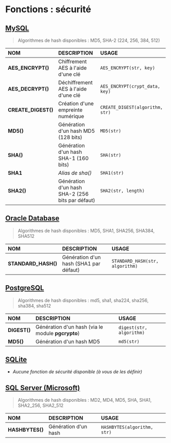 # Fonctions : sécurité

## [MySQL](https://dev.mysql.com/doc/)

> Algorithmes de hash disponibles : MD5, SHA-2 (224, 256, 384, 512)

|NOM|DESCRIPTION|USAGE|
|:--|:--|:--|
|**AES_ENCRYPT()**|Chiffrement AES à l'aide d'une clé|`AES_ENCRYPT(str, key)`|
|**AES_DECRYPT()**|Déchiffrement AES à l'aide d'une clé|`AES_ENCRYPT(crypt_data, key)`|
|**CREATE_DIGEST()**|Création d'une empreinte numérique|`CREATE_DIGEST(algorithm, str)`|
|**MD5()**|Génération d'un hash MD5 (128 bits)|`MD5(str)`|
|**SHA()**|Génération d'un hash SHA-1 (160 bits)|`SHA(str)`|
|**SHA1**|_Alias de sha()_|`SHA1(str)`|
|**SHA2()**|Génération d'un hash SHA-2 (256 bits par défaut)|`SHA2(str, length)`|

## [Oracle Database](https://docs.oracle.com/cd/B19306_01/index.htm)

> Algorithmes de hash disponibles : MD5, SHA1, SHA256, SHA384, SHA512 

|NOM|DESCRIPTION|USAGE|
|:--|:--|:--|
|**STANDARD_HASH()**|Génération d'un hash (SHA1 par défaut)|`STANDARD_HASH(str, algorithm)`|

## [PostgreSQL](https://docs.postgresql.fr/)

> Algorithmes de hash disponibles : md5, sha1, sha224, sha256, sha384, sha512

|NOM|DESCRIPTION|USAGE|
|:--|:--|:--|
|**DIGEST()**|Génération d'un hash (via le module **pgcrypto**)|`digest(str, algorithm)`|
|**MD5()**|Génération d'un hash MD5|`md5(str)`|

## [SQLite](https://sqlite.org/docs.html)

+ _Aucune fonction de sécurité disponible (à vous de les définir)_

## [SQL Server (Microsoft)](https://docs.microsoft.com/fr-fr/sql)

> Algorithmes de hash disponibles : MD2, MD4, MD5, SHA, SHA1, SHA2_256, SHA2_512  

|NOM|DESCRIPTION|USAGE|
|:--|:--|:--|
|**HASHBYTES()**|Génération d'un hash|`HASHBYTES(algorithm, str)`|
